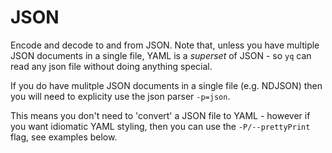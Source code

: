 # JSON

Encode and decode to and from JSON. Note that, unless you have multiple JSON documents in a single file, YAML is a _superset_ of JSON - so `yq` can read any json file without doing anything special.

If you do have mulitple JSON documents in a single file (e.g. NDJSON) then you will need to explicity use the json parser `-p=json`.

This means you don't need to 'convert' a JSON file to YAML - however if you want idiomatic YAML styling, then you can use the `-P/--prettyPrint` flag, see examples below.

